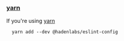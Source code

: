 ### [yarn](https://yarnpkg.com)

If you're using [yarn](https://yarnpkg.com)

```shell
  yarn add --dev @hadenlabs/eslint-config
```
